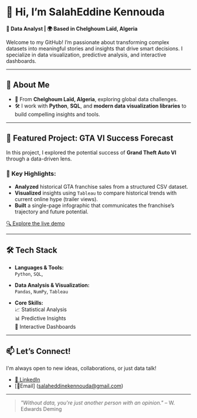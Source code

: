 # 👋 Hi, I’m SalahEddine Kennouda

**🎯 Data Analyst | 🌍 Based in Chelghoum Laïd, Algeria**

Welcome to my GitHub! I’m passionate about transforming complex datasets into meaningful stories and insights that drive smart decisions. I specialize in data visualization, predictive analysis, and interactive dashboards.

---

## 🧠 About Me

- 📍 From **Chelghoum Laïd, Algeria**, exploring global data challenges.
- 🛠️ I work with **Python**, **SQL**, and **modern data visualization libraries** to build compelling insights and tools.

---

## 🚀 Featured Project: **GTA VI Success Forecast**

In this project, I explored the potential success of **Grand Theft Auto VI** through a data-driven lens.

### 📌 Key Highlights:
- **Analyzed** historical GTA franchise sales from a structured CSV dataset.
- **Visualized** insights using `Tableau` to compare historical trends with current online hype (trailer views).
- **Built** a single-page infographic that communicates the franchise’s trajectory and future potential.

[🔍 Explore the live demo](https://salaheddineken.github.io/GTA%20VI:%20A%20Data-Driven%20Success.html)

---

## 🛠️ Tech Stack

- **Languages & Tools:**  
  `Python`, `SQL`, 

- **Data Analysis & Visualization:**  
  `Pandas`, `NumPy`, `Tableau`

- **Core Skills:**  
  📈 Statistical Analysis  
  📊 Predictive Insights  
  🧩 Interactive Dashboards

---

## 📫 Let’s Connect!

I'm always open to new ideas, collaborations, or just data talk!  

- [🔗 LinkedIn](https://www.linkedin.com/in/salah-eddine-kennouda-216359276)  
- [📧Email] (salaheddinekennouda@gmail.com)

---

> _"Without data, you're just another person with an opinion."_ – W. Edwards Deming

